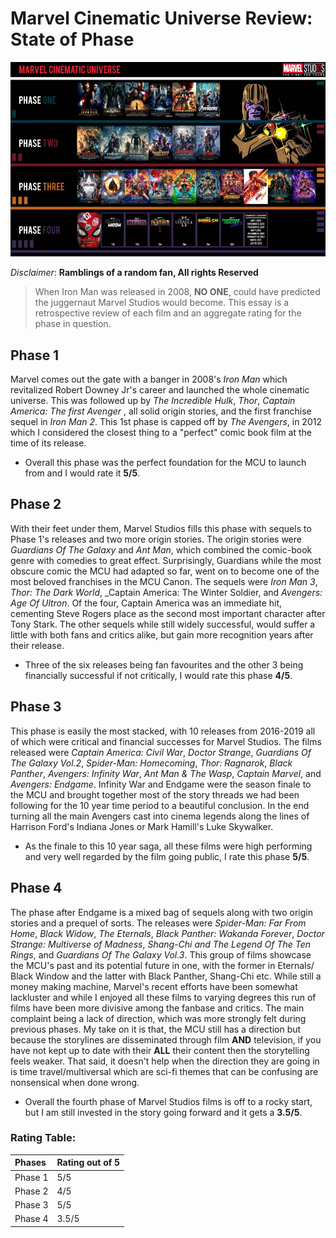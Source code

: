 
# Marvel Cinematic Universe Review: State of Phase

![Marvel Universe thus far, 2024](assets/Jfarley2024_1.webp)

*Disclaimer*: **Ramblings of a random fan, All rights Reserved**


>When Iron Man was released in 2008, **NO ONE**, could have predicted the juggernaut Marvel Studios would become. This essay is a retrospective review of each film and an aggregate rating for the phase in question.

## Phase 1

Marvel comes out the gate with a banger in 2008's _Iron Man_ which revitalized Robert Downey Jr's career and launched the whole cinematic universe. This was followed up by _The Incredible Hulk_, _Thor_, _Captain America: The first Avenger_ , all solid origin stories,  and the first franchise sequel in _Iron Man 2_. This 1st phase is capped off by _The Avengers_, in 2012 which I considered the closest thing to a "perfect" comic book film at the time of its release. 
* Overall this phase was the perfect foundation for the MCU to launch from and I would rate it __5/5__.

## Phase 2 
 With  their feet under them, Marvel Studios fills this phase with sequels to Phase 1's releases and two more origin stories. The origin stories were _Guardians Of The Galaxy_ and _Ant Man_, which combined the comic-book genre with comedies to great effect. Surprisingly, Guardians while the most obscure comic the MCU had adapted so far, went on to become one of the most beloved franchises in the MCU Canon. 
 The sequels were _Iron Man 3_, _Thor: The Dark World_, _Captain America: The Winter Soldier, and _Avengers: Age Of Ultron_. Of the four, Captain America was an immediate hit, cementing Steve Rogers place as the second most important character after Tony Stark. The other sequels while still widely successful, would suffer a little with both fans and critics alike, but gain more recognition years after their release.
 *  Three of the six releases being fan favourites and the other 3 being financially successful if not critically, I would rate this phase  __4/5__.

## Phase 3
This phase is easily the most stacked, with 10 releases from 2016-2019 all of which were critical and financial successes for Marvel Studios. The films released were _Captain America: Civil War_,  _Doctor Strange_, _Guardians Of The Galaxy Vol.2_,  _Spider-Man: Homecoming_, _Thor: Ragnarok_, _Black Panther_, _Avengers: Infinity War_, _Ant Man & The Wasp_, _Captain Marvel_,  and _Avengers: Endgame_.
Infinity War and Endgame were the season finale to the MCU and brought together most of the story threads we had been following for the 10 year time period to a beautiful conclusion. In the end turning all the main Avengers cast into cinema legends along the lines of Harrison Ford's Indiana Jones or Mark Hamill's Luke Skywalker. 
* As the finale to this 10 year saga, all these films were high performing and very well regarded by the film going public, I rate this phase __5/5__.

## Phase 4
The phase after Endgame is a mixed bag of sequels along with two origin stories and a prequel of sorts. The releases were _Spider-Man: Far From Home_, _Black Widow_, _The Eternals_, _Black Panther: Wakanda Forever_, _Doctor Strange: Multiverse of Madness_, _Shang-Chi and The Legend Of The Ten Rings_,  and _Guardians Of The Galaxy Vol.3_.
This group of films showcase the MCU's past and its potential future in one, with the former in Eternals/ Black Window and the latter with Black Panther, Shang-Chi etc. While still a money making machine, Marvel's recent efforts have been somewhat lackluster and while I enjoyed all these films to varying degrees this run of films have been more divisive among the fanbase and critics.
The main complaint being a lack of direction, which was more strongly felt during previous phases.  My take on it is that, the MCU still has a direction but because the storylines are disseminated through film __AND__ television, if you have not kept up to date with their __ALL__ their content then the storytelling feels weaker. That said, it doesn't help when the direction they are going in is time travel/multiversal which are sci-fi themes that can be confusing are nonsensical when done wrong.

* Overall the fourth phase of Marvel Studios films is off to a rocky start, but I am still invested in the story going forward and it gets a __3.5/5__.

### Rating Table:

|Phases | Rating out of 5|
|:--------| :-----------|
| Phase 1 | 5/5 |
| Phase 2 | 4/5 |
| Phase 3 | 5/5 |
| Phase 4 | 3.5/5 |

